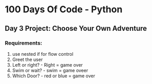 # 100 Days Of Code - Python
## Day 3 Project: Choose Your Own Adventure

### Requirements:
1. use nested if for flow control
2. Greet the user
3. Left or right? - Right = game over
4. Swim or wait? - swim = game oveer
5. Which Door? - red or blue = game over
